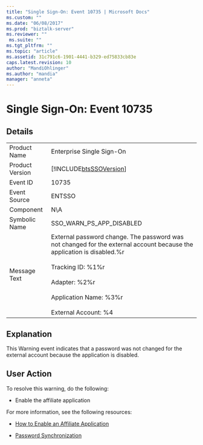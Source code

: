 ```yaml
---
title: "Single Sign-On: Event 10735 | Microsoft Docs"
ms.custom: ""
ms.date: "06/08/2017"
ms.prod: "biztalk-server"
ms.reviewer: ""
 ms.suite: ""
ms.tgt_pltfrm: ""
ms.topic: "article"
ms.assetid: 31c791c6-1901-4441-b329-ed75833cb83e
caps.latest.revision: 10
author: "MandiOhlinger"
ms.author: "mandia"
manager: "anneta"
---
```

# Single Sign-On: Event 10735
## Details  
  
|||  
|-|-|  
|Product Name|Enterprise Single Sign-On|  
|Product Version|[!INCLUDE[btsSSOVersion](../includes/btsssoversion-md.md)]|  
|Event ID|10735|  
|Event Source|ENTSSO|  
|Component|N\A|  
|Symbolic Name|SSO_WARN_PS_APP_DISABLED|  
|Message Text|External password change. The password was not changed for the external account because the application is disabled.%r<br /><br /> Tracking ID: %1%r<br /><br /> Adapter: %2%r<br /><br /> Application Name: %3%r<br /><br /> External Account: %4|  
  
## Explanation  
 This Warning event indicates that a password was not changed for the external account because the application is disabled.  
  
## User Action  
 To resolve this warning, do the following:  
  
-   Enable the affiliate application  
  
 For more information, see the following resources:  
  
-   [How to Enable an Affiliate Application](../core/how-to-enable-an-affiliate-application.md)  
  
-   [Password Synchronization](../core/password-synchronization2.md)